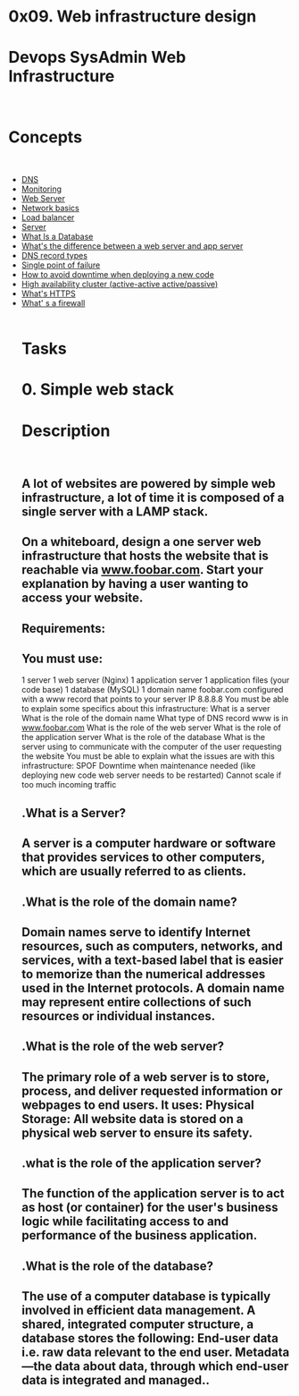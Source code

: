# 0x09. Web infrastructure design
# Devops SysAdmin Web Infrastructure
<br>

# Concepts

<br>
<ul>
<li> 
<a href="https://intranet.alxswe.com/concepts/12">DNS</a></li>
<li><a href="https://intranet.alxswe.com/concepts/13">Monitoring</a></li>
<li><a href="https://intranet.alxswe.com/concepts/17">Web Server</a></li>
<li><a href="https://intranet.alxswe.com/concepts/33">Network basics</a></li>
<li><a href="https://intranet.alxswe.com/concepts/46">Load balancer</a></li>
<li><a href="https://intranet.alxswe.com/concepts/67">Server</a></li>
<li><a href="https://www.oracle.com/ke/database/what-is-database/">What Is a Database</a></li>
<li><a href="https://www.infoworld.com/article/2077354/app-server-web-server-what-s-the-difference.html">What's the difference between a web server and app server</a></li>
<li><a href="https://www.site24x7.com/learn/dns-record-types.html">DNS record types</a></li>
<li><a href="https://avinetworks.com/glossary/single-point-of-failure/">Single point of failure</a></li>
<li><a href="https://softwareengineering.stackexchange.com/questions/35063/how-do-you-update-your-production-codebase-database-schema-without-causing-downt#answers-header">How to avoid downtime when deploying a new code</a></li>
<li><a href="https://docs.oracle.com/cd/E17904_01/core.1111/e10106/intro.htm#ASHIA712">High availability cluster (active-active active/passive)</a></li>
<li><a href="https://www.instantssl.com/http-vs-https">What's HTTPS</a></li>
<li><a href="https://www.webopedia.com/definitions/firewall/">What' s a firewall</a></li>
<br>

# Tasks
# 0. Simple web stack
# Description

<br>

## A lot of websites are powered by simple web infrastructure, a lot of time it is composed of a single server with a LAMP stack.

## On a whiteboard, design a one server web infrastructure that hosts the website that is reachable via www.foobar.com. Start your explanation by having a user wanting to access your website.

## Requirements:

## You must use:
1 server
1 web server (Nginx)
1 application server
1 application files (your code base)
1 database (MySQL)
1 domain name foobar.com configured with a www record that points to your server IP 8.8.8.8
You must be able to explain some specifics about this infrastructure:
What is a server
What is the role of the domain name
What type of DNS record www is in www.foobar.com
What is the role of the web server
What is the role of the application server
What is the role of the database
What is the server using to communicate with the computer of the user requesting the website
You must be able to explain what the issues are with this infrastructure:
SPOF
Downtime when maintenance needed (like deploying new code web server needs to be restarted)
Cannot scale if too much incoming traffic
<br>
## .What is a Server?
## A server is a computer hardware or software that provides services to other computers, which are usually referred to as clients.
## .What is the role of the domain name?
## Domain names serve to identify Internet resources, such as computers, networks, and services, with a text-based label that is easier to memorize than the numerical addresses used in the Internet protocols. A domain name may represent entire collections of such resources or individual instances.
## .What is the role of the web server?
## The primary role of a web server is to store, process, and deliver requested information or webpages to end users. It uses: Physical Storage: All website data is stored on a physical web server to ensure its safety.
## .what is the role of the application server?
## The function of the application server is to act as host (or container) for the user's business logic while facilitating access to and performance of the business application.
## .What is the role of the database?
## The use of a computer database is typically involved in efficient data management. A shared, integrated computer structure, a database stores the following: End-user data i.e. raw data relevant to the end user. Metadata—the data about data, through which end-user data is integrated and managed..


